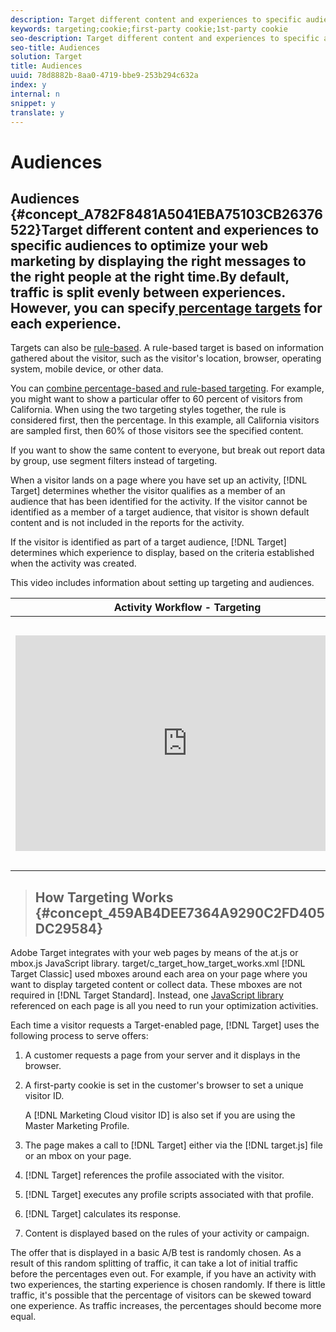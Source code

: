 ```yaml
---
description: Target different content and experiences to specific audiences to optimize your web marketing by displaying the right messages to the right people at the right time.
keywords: targeting;cookie;first-party cookie;1st-party cookie
seo-description: Target different content and experiences to specific audiences to optimize your web marketing by displaying the right messages to the right people at the right time.
seo-title: Audiences
solution: Target
title: Audiences
uuid: 78d8882b-8aa0-4719-bbe9-253b294c632a
index: y
internal: n
snippet: y
translate: y
---
```


# Audiences

## Audiences {#concept_A782F8481A5041EBA75103CB26376522}Target different content and experiences to specific audiences to optimize your web marketing by displaying the right messages to the right people at the right time.By default, traffic is split evenly between experiences. However, you can specify[ percentage targets](c_target_rulebased.md#concept_9D0C47368EB942C9A66CE03C6BD92412) for each experience. 

Targets can also be [ rule-based](c_target_rulebased.md#concept_087408B488304A54917585D40482791A). A rule-based target is based on information gathered about the visitor, such as the visitor's location, browser, operating system, mobile device, or other data. 

You can [ combine percentage-based and rule-based targeting](c_target_rulebased.md#concept_D6B6F16F931C4E67AAB8F90621879FCC). For example, you might want to show a particular offer to 60 percent of visitors from California. When using the two targeting styles together, the rule is considered first, then the percentage. In this example, all California visitors are sampled first, then 60% of those visitors see the specified content. 

If you want to show the same content to everyone, but break out report data by group, use segment filters instead of targeting. 

When a visitor lands on a page where you have set up an activity, [!DNL  Target] determines whether the visitor qualifies as a member of an audience that has been identified for the activity. If the visitor cannot be identified as a member of a target audience, that visitor is shown default content and is not included in the reports for the activity. 

If the visitor is identified as part of a target audience, [!DNL  Target] determines which experience to display, based on the criteria established when the activity was created. 

This video includes information about setting up targeting and audiences. 

<table id="table_A3A70CC0C9F54131BB9F098B4DA8C9D6"> 
 <thead> 
  <tr> 
   <th class="entry" colspan="2"> Activity Workflow - Targeting </th> 
   <th colname="col3" class="entry"> 2:14 </th> 
  </tr>
 </thead>
 <tbody> 
  <tr> 
   <td colspan="2"> 
    <div width="550" class="video-iframe"> 
     <iframe src="https://www.youtube.com/embed/LOmBgKPeBtA/" frameborder="0" webkitallowfullscreen="true" mozallowfullscreen="true" oallowfullscreen="true" msallowfullscreen="true" allowfullscreen="allowfullscreen" scrolling="no" width="550" height="345">https://www.youtube.com/embed/LOmBgKPeBtA/</iframe>
    </div> </td> 
   <td colname="col3"> <p> 
     <ul id="ul_FF4FEC7BC7A34461BAA54FBE18A8E63B"> 
      <li id="li_7D6D4CB2E771430F84D2B658F8611532"> <p>Assign an audience to your activity </p> </li> 
      <li id="li_61D9DDCD3AFB40E2BC55AFED5CD6C405"> <p>Throttle traffic up or down </p> </li> 
      <li id="li_745F20CC95DF4BE48173991CB42EC50A"> <p>Select your traffic allocation method </p> </li> 
      <li id="li_699D4D5D089A4FB7BA4C5E95337AC34A"> <p>Allocate traffic between different experiences </p> </li> 
     </ul> </p> </td> 
  </tr> 
 </tbody> 
</table>

>## How Targeting Works {#concept_459AB4DEE7364A9290C2FD405DC29584}<keyword>
  Adobe Target
</keyword> integrates with your web pages by means of the 
<filepath>
  at.js
</filepath> or 
<filepath>
  mbox.js
</filepath> JavaScript library. 
<draft-comment otherprops="merge">
  target/c_target_how_target_works.xml 
</draft-comment>[!DNL  Target Classic] used mboxes around each area on your page where you want to display targeted content or collect data. These mboxes are not required in [!DNL  Target Standard]. Instead, one [ JavaScript library](c_target-implement.md#concept_60B748DE4293488F917E8F1FA4C7E9EB) referenced on each page is all you need to run your optimization activities. 

Each time a visitor requests a Target-enabled page, [!DNL  Target] uses the following process to serve offers: 


1. A customer requests a page from your server and it displays in the browser. 

1. A first-party cookie is set in the customer's browser to set a unique visitor ID. 

   A [!DNL  Marketing Cloud visitor ID] is also set if you are using the Master Marketing Profile. 

1. The page makes a call to [!DNL  Target] either via the [!DNL  target.js] file or an mbox on your page. 

1. [!DNL  Target] references the profile associated with the visitor. 

1. [!DNL  Target] executes any profile scripts associated with that profile. 

1. [!DNL  Target] calculates its response. 

1. Content is displayed based on the rules of your activity or campaign. 



The offer that is displayed in a basic A/B test is randomly chosen. As a result of this random splitting of traffic, it can take a lot of initial traffic before the percentages even out. For example, if you have an activity with two experiences, the starting experience is chosen randomly. If there is little traffic, it's possible that the percentage of visitors can be skewed toward one experience. As traffic increases, the percentages should become more equal. 
